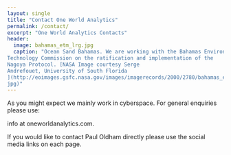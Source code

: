 ```yaml
---
layout: single
title: "Contact One World Analytics"
permalink: /contact/
excerpt: "One World Analytics Contacts"
header:
  image: bahamas_etm_lrg.jpg
  caption: "Ocean Sand Bahamas. We are working with the Bahamas Environment, Science and
Technology Commission on the ratification and implementation of the
Nagoya Protocol. [NASA Image courtesy Serge
Andrefouet, University of South Florida
](http://eoimages.gsfc.nasa.gov/images/imagerecords/2000/2780/bahamas_etm_lrg.
jpg)"
---
```


As you might expect we mainly work in cyberspace. For general enquiries please use: 

info at oneworldanalytics.com.

If you would like to contact Paul Oldham directly please use the social media
links on each page.